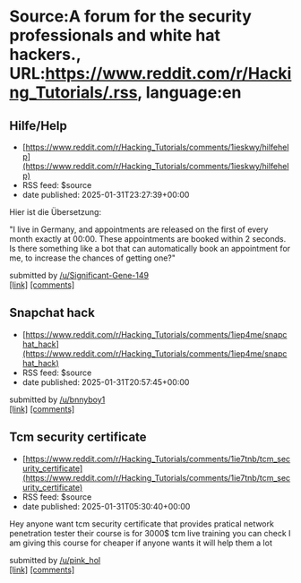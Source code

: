 # Source:A forum for the security professionals and white hat hackers., URL:https://www.reddit.com/r/Hacking_Tutorials/.rss, language:en

## Hilfe/Help
 - [https://www.reddit.com/r/Hacking_Tutorials/comments/1ieskwy/hilfehelp](https://www.reddit.com/r/Hacking_Tutorials/comments/1ieskwy/hilfehelp)
 - RSS feed: $source
 - date published: 2025-01-31T23:27:39+00:00

<!-- SC_OFF --><div class="md"><p>Hier ist die Übersetzung:</p> <p>&quot;I live in Germany, and appointments are released on the first of every month exactly at 00:00. These appointments are booked within 2 seconds. Is there something like a bot that can automatically book an appointment for me, to increase the chances of getting one?&quot;</p> </div><!-- SC_ON --> &#32; submitted by &#32; <a href="https://www.reddit.com/user/Significant-Gene-149"> /u/Significant-Gene-149 </a> <br/> <span><a href="https://www.reddit.com/r/Hacking_Tutorials/comments/1ieskwy/hilfehelp/">[link]</a></span> &#32; <span><a href="https://www.reddit.com/r/Hacking_Tutorials/comments/1ieskwy/hilfehelp/">[comments]</a></span>

## Snapchat hack
 - [https://www.reddit.com/r/Hacking_Tutorials/comments/1iep4me/snapchat_hack](https://www.reddit.com/r/Hacking_Tutorials/comments/1iep4me/snapchat_hack)
 - RSS feed: $source
 - date published: 2025-01-31T20:57:45+00:00

&#32; submitted by &#32; <a href="https://www.reddit.com/user/bnnyboy1"> /u/bnnyboy1 </a> <br/> <span><a href="https://discord.gg/Ad6gtbdJ">[link]</a></span> &#32; <span><a href="https://www.reddit.com/r/Hacking_Tutorials/comments/1iep4me/snapchat_hack/">[comments]</a></span>

## Tcm security certificate
 - [https://www.reddit.com/r/Hacking_Tutorials/comments/1ie7tnb/tcm_security_certificate](https://www.reddit.com/r/Hacking_Tutorials/comments/1ie7tnb/tcm_security_certificate)
 - RSS feed: $source
 - date published: 2025-01-31T05:30:40+00:00

<!-- SC_OFF --><div class="md"><p>Hey anyone want tcm security certificate that provides pratical network penetration tester their course is for 3000$ tcm live training you can check I am giving this course for cheaper if anyone wants it will help them a lot </p> </div><!-- SC_ON --> &#32; submitted by &#32; <a href="https://www.reddit.com/user/pink_hol"> /u/pink_hol </a> <br/> <span><a href="https://www.reddit.com/r/Hacking_Tutorials/comments/1ie7tnb/tcm_security_certificate/">[link]</a></span> &#32; <span><a href="https://www.reddit.com/r/Hacking_Tutorials/comments/1ie7tnb/tcm_security_certificate/">[comments]</a></span>

